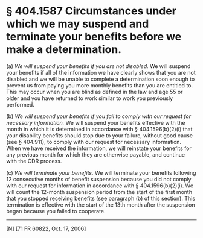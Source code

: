 # § 404.1587   Circumstances under which we may suspend and terminate your benefits before we make a determination.

(a) *We will suspend your benefits if you are not disabled.* We will suspend your benefits if all of the information we have clearly shows that you are not disabled and we will be unable to complete a determination soon enough to prevent us from paying you more monthly benefits than you are entitled to. This may occur when you are blind as defined in the law and age 55 or older and you have returned to work similar to work you previously performed.


(b) *We will suspend your benefits if you fail to comply with our request for necessary information.* We will suspend your benefits effective with the month in which it is determined in accordance with § 404.1596(b)(2)(i) that your disability benefits should stop due to your failure, without good cause (see § 404.911), to comply with our request for necessary information. When we have received the information, we will reinstate your benefits for any previous month for which they are otherwise payable, and continue with the CDR process.


(c) *We will terminate your benefits.* We will terminate your benefits following 12 consecutive months of benefit suspension because you did not comply with our request for information in accordance with § 404.1596(b)(2)(i). We will count the 12-month suspension period from the start of the first month that you stopped receiving benefits (see paragraph (b) of this section). This termination is effective with the start of the 13th month after the suspension began because you failed to cooperate.



---

[N] [71 FR 60822, Oct. 17, 2006]




